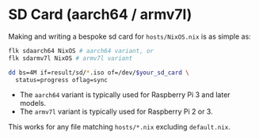 # SD Card (aarch64 / armv7l)

Making and writing a bespoke sd card for `hosts/NixOS.nix` is as simple as:
```sh
flk sdaarch64 NixOS # aarch64 variant, or
flk sdarmv7l NixOS # armv7l variant

dd bs=4M if=result/sd/*.iso of=/dev/$your_sd_card \
  status=progress oflag=sync
```

- The `aarch64` variant is typically used for Raspberry Pi 3 and later models.
- The `armv7l` variant is typically used for Raspberry Pi 2 or 3.

This works for any file matching `hosts/*.nix` excluding `default.nix`.
